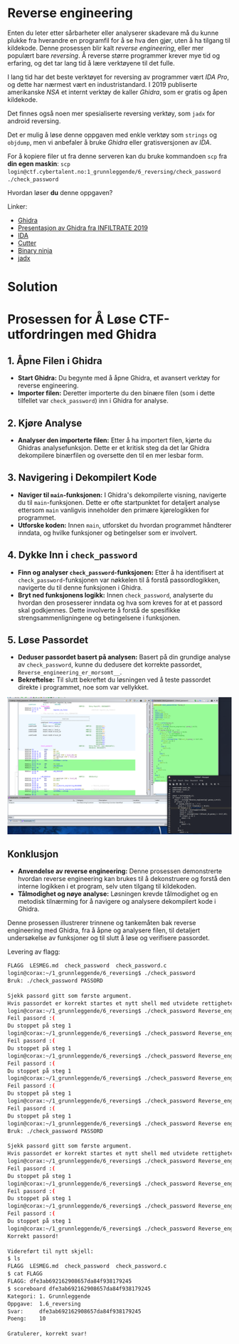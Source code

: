 # Reverse engineering

Enten du leter etter sårbarheter eller analyserer skadevare må du kunne plukke fra hverandre en programfil for å se hva den gjør, uten å ha tilgang til kildekode. Denne prosessen blir kalt *reverse engineering*, eller mer populært bare *reversing*. Å reverse større programmer krever mye tid og erfaring, og det tar lang tid å lære verktøyene til det fulle.

I lang tid har det beste verktøyet for reversing av programmer vært *IDA Pro*, og dette har nærmest vært en industristandard. I 2019 publiserte amerikanske *NSA* et internt verktøy de kaller *Ghidra*, som er gratis og åpen kildekode.

Det finnes også noen mer spesialiserte reversing verktøy, som `jadx` for android reversing.

Det er mulig å løse denne oppgaven med enkle verktøy som `strings` og `objdump`, men vi anbefaler å bruke *Ghidra* eller gratisversjonen av *IDA*.

For å kopiere filer ut fra denne serveren kan du bruke kommandoen `scp` fra **din egen maskin**: `scp login@ctf.cybertalent.no:1_grunnleggende/6_reversing/check_password ./check_password`

Hvordan løser **du** denne oppgaven?

Linker:

* [Ghidra](https://ghidra-sre.org/)
* [Presentasjon av Ghidra fra INFILTRATE 2019](https://vimeo.com/335158460)
* [IDA](https://www.hex-rays.com/products/ida/support/download.shtml)
* [Cutter](https://cutter.re/)
* [Binary ninja](https://binary.ninja/)
* [jadx](https://github.com/skylot/jadx)

# Solution

# Prosessen for Å Løse CTF-utfordringen med Ghidra

## 1. Åpne Filen i Ghidra
- **Start Ghidra:** Du begynte med å åpne Ghidra, et avansert verktøy for reverse engineering.
- **Importer filen:** Deretter importerte du den binære filen (som i dette tilfellet var `check_password`) inn i Ghidra for analyse.

## 2. Kjøre Analyse
- **Analyser den importerte filen:** Etter å ha importert filen, kjørte du Ghidras analysefunksjon. Dette er et kritisk steg da det lar Ghidra dekompilere binærfilen og oversette den til en mer lesbar form.
## 3. Navigering i Dekompilert Kode

- **Naviger til `main`-funksjonen:** I Ghidra's dekompilerte visning, navigerte du til `main`-funksjonen. Dette er ofte startpunktet for detaljert analyse ettersom `main` vanligvis inneholder den primære kjørelogikken for programmet.
- **Utforske koden:** Innen `main`, utforsket du hvordan programmet håndterer inndata, og hvilke funksjoner og betingelser som er involvert.
## 4. Dykke Inn i `check_password`

- **Finn og analyser `check_password`-funksjonen:** Etter å ha identifisert at `check_password`-funksjonen var nøkkelen til å forstå passordlogikken, navigerte du til denne funksjonen i Ghidra.
- **Bryt ned funksjonens logikk:** Innen `check_password`, analyserte du hvordan den prosesserer inndata og hva som kreves for at et passord skal godkjennes. Dette involverte å forstå de spesifikke strengsammenligningene og betingelsene i funksjonen.

## 5. Løse Passordet

- **Deduser passordet basert på analysen:** Basert på din grundige analyse av `check_password`, kunne du dedusere det korrekte passordet, `Reverse_engineering_er_morsomt__`.
- **Bekreftelse:** Til slutt bekreftet du løsningen ved å teste passordet direkte i programmet, noe som var vellykket.

![Alt text](Pasted%20image%2020240115192943.png)

## Konklusjon

- **Anvendelse av reverse engineering:** Denne prosessen demonstrerte hvordan reverse engineering kan brukes til å dekonstruere og forstå den interne logikken i et program, selv uten tilgang til kildekoden.
- **Tålmodighet og nøye analyse:** Løsningen krevde tålmodighet og en metodisk tilnærming for å navigere og analysere dekompilert kode i Ghidra.


Denne prosessen illustrerer trinnene og tankemåten bak reverse engineering med Ghidra, fra å åpne og analysere filen, til detaljert undersøkelse av funksjoner og til slutt å løse og verifisere passordet.

Levering av flagg:
```sh
FLAGG  LESMEG.md  check_password  check_password.c
login@corax:~/1_grunnleggende/6_reversing$ ./check_password
Bruk: ./check_password PASSORD

Sjekk passord gitt som første argument.
Hvis passordet er korrekt startes et nytt shell med utvidete rettigheter.
login@corax:~/1_grunnleggende/6_reversing$ ./check_password Reverse_engineering_re_mostrom_
Feil passord :(
Du stoppet på steg 1
login@corax:~/1_grunnleggende/6_reversing$ ./check_password Reverse_engineering_er_morsomt
Feil passord :(
Du stoppet på steg 1
login@corax:~/1_grunnleggende/6_reversing$ ./check_password Reverse_engineering_er_morsomt_
Feil passord :(
Du stoppet på steg 1
login@corax:~/1_grunnleggende/6_reversing$ ./check_password Reverse_engineering_re_mostrom_
Feil passord :(
Du stoppet på steg 1
login@corax:~/1_grunnleggende/6_reversing$ ./check_password Reverse_engineering_er_morsomt_
Feil passord :(
Du stoppet på steg 1
login@corax:~/1_grunnleggende/6_reversing$ ./check_password Reverse engineering er morsomt
Bruk: ./check_password PASSORD

Sjekk passord gitt som første argument.
Hvis passordet er korrekt startes et nytt shell med utvidete rettigheter.
login@corax:~/1_grunnleggende/6_reversing$ ./check_password Reverse_engineering_re_mostrom_
Feil passord :(
Du stoppet på steg 1
login@corax:~/1_grunnleggende/6_reversing$ ./check_password Reverse_engineeriing
Feil passord :(
Du stoppet på steg 1
login@corax:~/1_grunnleggende/6_reversing$ ./check_password Reverse_engineering
Feil passord :(
Du stoppet på steg 1
login@corax:~/1_grunnleggende/6_reversing$ ./check_password Reverse_engineering_er_morsomt__
Korrekt passord!

Videreført til nytt skjell:
$ ls
FLAGG  LESMEG.md  check_password  check_password.c
$ cat FLAGG
FLAGG: dfe3ab692162908657da84f938179245
$ scoreboard dfe3ab692162908657da84f938179245
Kategori: 1. Grunnleggende
Oppgave:  1.6_reversing
Svar:     dfe3ab692162908657da84f938179245
Poeng:    10

Gratulerer, korrekt svar!
```


